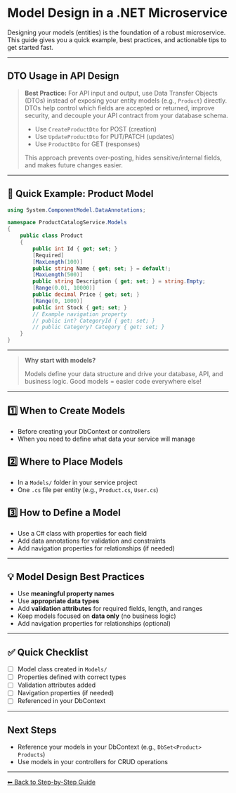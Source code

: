 # Model Design in a .NET Microservice

Designing your models (entities) is the foundation of a robust microservice. This guide gives you a quick example, best practices, and actionable tips to get started fast.

---

## DTO Usage in API Design

> **Best Practice:**
> For API input and output, use Data Transfer Objects (DTOs) instead of exposing your entity models (e.g., `Product`) directly. DTOs help control which fields are accepted or returned, improve security, and decouple your API contract from your database schema.
>
> - Use `CreateProductDto` for POST (creation)
> - Use `UpdateProductDto` for PUT/PATCH (updates)
> - Use `ProductDto` for GET (responses)
>
> This approach prevents over-posting, hides sensitive/internal fields, and makes future changes easier.

---

## 🚀 Quick Example: Product Model

```csharp
using System.ComponentModel.DataAnnotations;

namespace ProductCatalogService.Models
{
    public class Product
    {
        public int Id { get; set; }
        [Required]
        [MaxLength(100)]
        public string Name { get; set; } = default!;
        [MaxLength(500)]
        public string Description { get; set; } = string.Empty;
        [Range(0.01, 10000)]
        public decimal Price { get; set; }
        [Range(0, 1000)]
        public int Stock { get; set; }
        // Example navigation property
        // public int? CategoryId { get; set; }
        // public Category? Category { get; set; }
    }
}
```

---

> **Why start with models?**
> 
> Models define your data structure and drive your database, API, and business logic. Good models = easier code everywhere else!

---

## 1️⃣ When to Create Models
- Before creating your DbContext or controllers
- When you need to define what data your service will manage

## 2️⃣ Where to Place Models
- In a `Models/` folder in your service project
- One `.cs` file per entity (e.g., `Product.cs`, `User.cs`)

## 3️⃣ How to Define a Model
- Use a C# class with properties for each field
- Add data annotations for validation and constraints
- Add navigation properties for relationships (if needed)

---

## 💡 Model Design Best Practices
- Use **meaningful property names**
- Use **appropriate data types**
- Add **validation attributes** for required fields, length, and ranges
- Keep models focused on **data only** (no business logic)
- Add navigation properties for relationships (optional)

---

## ✅ Quick Checklist
- [ ] Model class created in `Models/`
- [ ] Properties defined with correct types
- [ ] Validation attributes added
- [ ] Navigation properties (if needed)
- [ ] Referenced in your DbContext

---

## Next Steps
- Reference your models in your DbContext (e.g., `DbSet<Product> Products`)
- Use models in your controllers for CRUD operations

---

[⬅ Back to Step-by-Step Guide](./step-by-step.md)
